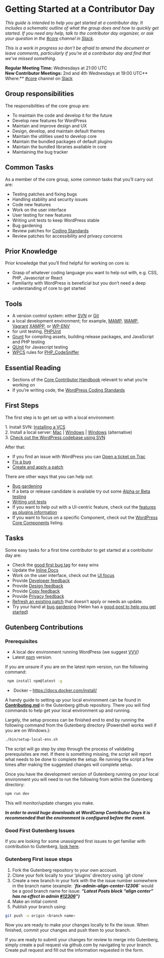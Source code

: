 # Getting Started at a Contributor Day

*This guide is intended to help you get started at a contributor day. It includes a schematic outline of what the group does and how to quickly get started. If you need any help, talk to the contributor day organizer, or ask your question in the [#core](https://make.wordpress.org/core/tag/core/) channel in [Slack](https://chat.wordpress.org/).*

*This is a work in progress so don’t be afraid to amend the document or leave comments, particularly if you’re at a contributor day and find that we’ve missed something.*

**Regular Meeting Time:** Wednesdays at 21:00 UTC  
**New Contributor Meetings:** 2nd and 4th Wednesdays at 19:00 UTC**  
Where:** [#core](https://make.wordpress.org/core/tag/core/) channel on [Slack](https://chat.wordpress.org/)

## Group responsibilities

The responsibilities of the core group are:

*   To maintain the code and develop it for the future
*   Develop new features for WordPress
*   Maintain and improve design and UX
*   Design, develop, and maintain default themes
*   Maintain the utilities used to develop core
*   Maintain the bundled packages of default plugins
*   Maintain the bundled libraries available in core
*   Maintaining the bug tracker

## Common Tasks

As a member of the core group, some common tasks that you’ll carry out are:

*   Testing patches and fixing bugs
*   Handling stability and security issues
*   Code new features
*   Work on the user interface
*   User testing for new features
*   Writing unit tests to keep WordPress stable
*   Bug gardening
*   Review patches for [Coding Standards](https://make.wordpress.org/core/handbook/coding-standards/)
*   Review patches for accessibility and privacy concerns

## Prior Knowledge

Prior knowledge that you’ll find helpful for working on core is:

*   Grasp of whatever coding language you want to help out with, e.g. CSS, PHP, Javascript or React
*   Familiarity with WordPress is beneficial but you don’t need a deep understanding of core to get started

## Tools

*   A version control system: either [SVN](http://sourceforge.net/projects/win32svn/) or [Git](http://git-scm.com/)
*   a local development environment; for example, [MAMP](http://www.mamp.info/en/index.html), [WAMP](http://www.wampserver.com/en/), [Vagrant](//www.vagrantup.com/) [XAMPP](http://www.apachefriends.org/index.html), or [WP-ENV](https://make.wordpress.org/core/2020/03/03/wp-env-simple-local-environments-for-wordpress/)
*   for unit testing, [PHPUnit](http://phpunit.de/)
*   [Grunt](http://gruntjs.com/) for compiling assets, building release packages, and JavaScript and PHP testing
*   [QUnit](http://qunitjs.com/) for Javascript testing
*   [WPCS](https://github.com/WordPress/WordPress-Coding-Standards) rules for [PHP\_CodeSniffer](https://github.com/squizlabs/PHP_CodeSniffer)

## Essential Reading

*   Sections of the [Core Contributor Handbook](https://make.wordpress.org/core/handbook/) relevant to what you’re working on
*   If you’re writing code, the [WordPress Coding Standards](https://make.wordpress.org/core/handbook/coding-standards/)

## First Steps

The first step is to get set up with a local environment:

1\. Install SVN: [Installing a VCS](https://make.wordpress.org/core/handbook/tutorials/installing-a-vcs/)  
2\. Install a local server: [Mac](https://make.wordpress.org/core/handbook/tutorials/installing-a-local-server/mamp/) | [Windows](https://make.wordpress.org/core/handbook/installing-a-local-server/installing-xampp/) | [Windows](https://make.wordpress.org/core/handbook/installing-a-local-server/installing-wampserver/) (alternative)  
3\. [Check out the WordPress codebase using SVN](https://make.wordpress.org/core/handbook/tutorials/installing-wordpress-locally/from-svn/)

After that:

*   If you find an issue with WordPress you can [Open a ticket on Trac](https://make.wordpress.org/core/handbook/working-with-trac/opening-a-ticket/)
*   [Fix a bug](https://make.wordpress.org/core/handbook/fixing-bugs/)
*   [Create and apply a patch](https://make.wordpress.org/core/handbook/tutorials/working-with-patches/)

There are other ways that you can help out:

*   [Bug gardening](https://make.wordpress.org/core/handbook/bug-gardening/)
*   If a beta or release candidate is available try out some [Alpha or Beta testing](https://make.wordpress.org/core/handbook/testing/beta/)
*   [Writing unit tests](https://make.wordpress.org/core/handbook/automated-testing/)
*   If you want to help out with a UI\-centric feature, check out the [features as plugins information](https://make.wordpress.org/core/features-as-plugins/)
*   If you want to focus on a specific Component, check out the [WordPress Core Components](https://make.wordpress.org/core/components/) listing.

## Tasks

Some easy tasks for a first time contributor to get started at a contributor day are:

*   Check the [good first bug tag](https://core.trac.wordpress.org/query?status=!closed&keywords=~good-first-bug) for easy wins
*   Update the [Inline Docs](https://make.wordpress.org/docs/handbook/core/inline-docs/)
*   Work on the user interface, check out the [UI focus](https://core.trac.wordpress.org/focus/ui)
*   Provide [Developer feedback](https://core.trac.wordpress.org/tickets/dev-feedback)
*   Provide [Design feedback](https://core.trac.wordpress.org/tickets/ux-feedback)
*   Provide [Copy feedback](https://core.trac.wordpress.org/query?status=accepted&status=assigned&status=new&status=reopened&status=reviewing&keywords=~needs-copy-review&col=id&col=summary&col=status&col=owner&col=type&col=priority&col=milestone&order=priority)
*   Provide [Privacy feedback](https://core.trac.wordpress.org/query?status=accepted&status=assigned&status=new&status=reopened&status=reviewing&keywords=~needs-privacy-review&col=id&col=summary&col=status&col=owner&col=type&col=priority&col=milestone&order=priority)
*   [Refresh an existing patch](https://core.trac.wordpress.org/query?status=accepted&status=assigned&status=new&status=reopened&status=reviewing&keywords=~needs-refresh&col=id&col=summary&col=status&col=owner&col=type&col=priority&col=milestone&order=priority) that doesn’t apply or needs an update.
*   Try your hand at [bug gardening](https://make.wordpress.org/core/handbook/bug-gardening/) (Helen has a [good post to help you get started](http://helen.wordpress.com/2013/08/09/scared-of-wordpress-core-trac-but-want-to-give-it-a-shot-try-trac-gardening/))

## **Gutenberg Contributions**

### **Prerequisites**

*   A local dev environment running WordPress (we suggest [VVV](https://varyingvagrantvagrants.org/docs/en-US/installation/software-requirements/))
*   Latest [npm](https://nodejs.org/en/download/package-manager/) version. 

If you are unsure if you are on the latest npm version, run the following command:

```bash
 npm install npm@latest -g 
```

*    Docker – https://docs.docker.com/install/

A handy guide to setting up your local environment can be found in [**Contributing.md**](https://github.com/WordPress/gutenberg/blob/master/CONTRIBUTING.md) in the Gutenberg github repository. There you will find commands to help get your local environment up and running.  

Largely, the setup process can be finished end to end by running the following command from the Gutenberg directory (Powershell works well if you are on Windows.):

```bash
./bin/setup-local-env.sh
```

The script will go step by step through the process of validating prerequisites are met. If there is something missing, the script will report what needs to be done to complete the setup. Re running the script a few times after making the suggested changes will complete setup.  

Once you have the development version of Gutenberg running on your local environment you will need to run the following from within the Gutenberg directory:

```bash
npm run dev
```

This will monitor/update changes you make.  

***In order to avoid huge downloads at WordCamp Contributor Days it is recommended that the environment is configured before the event.***  

### **Good First Gutenberg Issues**

If you are looking for some unassigned first issues to get familiar with contribution to Gutenberg, [look here](https://github.com/WordPress/gutenberg/issues?utf8=%E2%9C%93&q=is%3Aopen+is%3Aissue+label%3A%22Good+First+Issue%22+-label%3A%22%5BStatus%5D+In+Progress%22+no%3Aassignee).

### **Gutenberg First issue steps**

1.  Fork the Gutenberg repository to your own account.
2.  Clone your fork locally to your ‘plugins’ directory using \`git clone\`
3.  Create a new branch in your fork with the the issue number somewhere in the branch name (example: ***\`fix-admin\-align-center-12306\`*** would be a good branch name for issue: ***“Latest Posts block “align center” has no effect in admin [#12306](https://core.trac.wordpress.org/ticket/12306)”)***
4.  Make an initial commit 
5.  Publish your branch using: 

```bash
git push -u origin <branch name>
```

Now you are ready to make your changes locally to fix the issue. When finished, commit your changes and push them to your branch.  

If you are ready to submit your changes for review to merge into Gutenberg, simply create a pull request via github.com by navigating to your branch. Create pull request and fill out the information requested in the form.